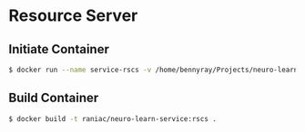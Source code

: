 # Resource Server

## Initiate Container

```bash
$ docker run --name service-rscs -v /home/bennyray/Projects/neuro-learn/docker/utils/ResourceServer:/rscs/files -v /opt/nls/rscs/log:/rscs/log -p 7140:80 -it --rm raniac/neuro-learn-service:rscs
```

## Build Container

```bash
$ docker build -t raniac/neuro-learn-service:rscs .
```